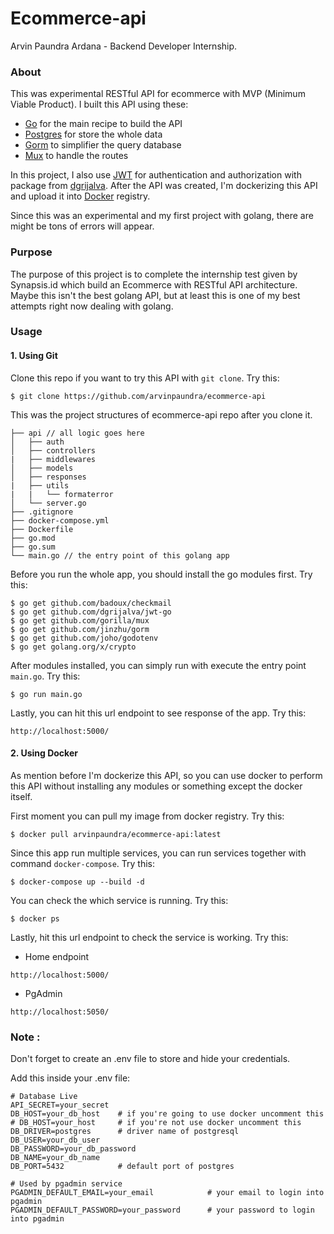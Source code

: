 # Ecommerce-api

Arvin Paundra Ardana - Backend Developer Internship.

### About

This was experimental RESTful API for ecommerce with MVP (Minimum Viable Product). I built this API using these:

- [Go](https://go.dev) for the main recipe to build the API
- [Postgres](https://www.postgresql.org) for store the whole data
- [Gorm](https://gorm.io) to simplifier the query database
- [Mux](https://github.com/gorilla/mux) to handle the routes

In this project, I also use [JWT](https://jwt.io) for authentication and authorization with package from [dgrijalva](https://github.com/dgrijalva/jwt-go). After the API was created, I'm dockerizing this API and upload it into [Docker](https://hub.docker.com) registry.

Since this was an experimental and my first project with golang, there are might be tons of errors will appear.

### Purpose

The purpose of this project is to complete the internship test given by Synapsis.id which build an Ecommerce with RESTful API architecture. Maybe this isn't the best golang API, but at least this is one of my best attempts right now dealing with golang.

### Usage

#### 1. Using Git

Clone this repo if you want to try this API with `git clone`. Try this:

```
$ git clone https://github.com/arvinpaundra/ecommerce-api
```

This was the project structures of ecommerce-api repo after you clone it.

```
├── api // all logic goes here
│   ├── auth
│   ├── controllers
|   ├── middlewares
│   ├── models
│   ├── responses
|   ├── utils
|   |   └── formaterror
│   └── server.go
├── .gitignore
├── docker-compose.yml
├── Dockerfile
├── go.mod
├── go.sum
└── main.go // the entry point of this golang app
```

Before you run the whole app, you should install the go modules first. Try this:

```
$ go get github.com/badoux/checkmail
$ go get github.com/dgrijalva/jwt-go
$ go get github.com/gorilla/mux
$ go get github.com/jinzhu/gorm
$ go get github.com/joho/godotenv
$ go get golang.org/x/crypto
```

After modules installed, you can simply run with execute the entry point `main.go`. Try this:

```
$ go run main.go
```

Lastly, you can hit this url endpoint to see response of the app. Try this:

```
http://localhost:5000/
```

#### 2. Using Docker

As mention before I'm dockerize this API, so you can use docker to perform this API without installing any modules or something except the docker itself.

First moment you can pull my image from docker registry. Try this:

```
$ docker pull arvinpaundra/ecommerce-api:latest
```

Since this app run multiple services, you can run services together with command `docker-compose`. Try this:

```
$ docker-compose up --build -d
```

You can check the which service is running. Try this:

```
$ docker ps
```

Lastly, hit this url endpoint to check the service is working. Try this:

- Home endpoint

```
http://localhost:5000/
```

- PgAdmin

```
http://localhost:5050/
```

### Note :

Don't forget to create an .env file to store and hide your credentials.

Add this inside your .env file:

```
# Database Live
API_SECRET=your_secret
DB_HOST=your_db_host    # if you're going to use docker uncomment this
# DB_HOST=your_host     # if you're not use docker uncomment this
DB_DRIVER=postgres      # driver name of postgresql
DB_USER=your_db_user
DB_PASSWORD=your_db_password
DB_NAME=your_db_name
DB_PORT=5432            # default port of postgres

# Used by pgadmin service
PGADMIN_DEFAULT_EMAIL=your_email            # your email to login into pgadmin
PGADMIN_DEFAULT_PASSWORD=your_password      # your password to login into pgadmin
```
